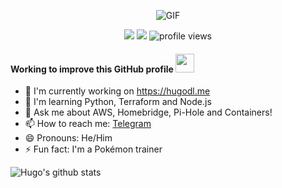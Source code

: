 
<p align="center">
<img align="center" alt="GIF" src="https://media1.tenor.com/images/e7dcebe1d599f7c085fe320a73a109aa/tenor.gif?itemid=7897520" />
</p>


<p align="center">
  <a href="https://twitter.com/Hugo000" target="_blank"><img src="https://img.shields.io/twitter/follow/Hugo000?style=social"></a>
  <a href="https://github.com/HugoDL" target="_blank"><img src="https://img.shields.io/github/followers/HugoDL?label=follow&style=social"></a>
  <img src="https://gpvc.arturio.dev/HugoDL" alt="profile views">
</p>


<h4>Working to improve this GitHub profile <img src="https://media.giphy.com/media/WUlplcMpOCEmTGBtBW/giphy.gif" width="30"></h4>


- 🔭 I'm currently working on <a href="https://hugodl.me" target="_blank">https://hugodl.me</a>
- 🧐 I'm learning Python, Terraform and Node.js
- 💬 Ask me about AWS, Homebridge, Pi-Hole and Containers! 
- 📫 How to reach me: <a href="https://t.me/HugoDL" target="_blank">Telegram</a>
- 😄 Pronouns: He/Him
- ⚡ Fun fact: I'm a Pokémon trainer



![Hugo's github stats](https://github-readme-stats.vercel.app/api?username=HugoDL&show_icons=true&theme=default&show_bg=1&hide=stars,issues&count_private=true)


